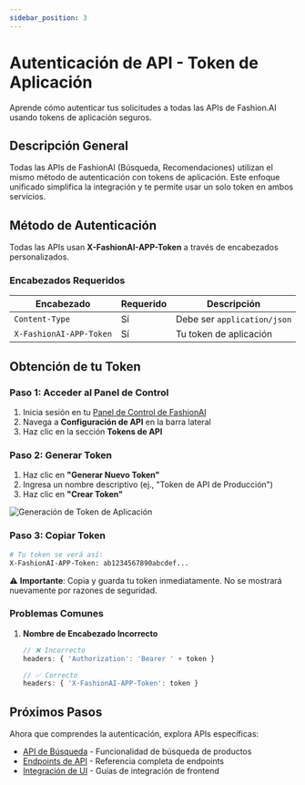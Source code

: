 ```yaml
---
sidebar_position: 3
---
```


# Autenticación de API - Token de Aplicación

Aprende cómo autenticar tus solicitudes a todas las APIs de Fashion.AI usando tokens de aplicación seguros.

## Descripción General

Todas las APIs de FashionAI (Búsqueda, Recomendaciones) utilizan el mismo método de autenticación con tokens de aplicación. Este enfoque unificado simplifica la integración y te permite usar un solo token en ambos servicios.

## Método de Autenticación

Todas las APIs usan **X-FashionAI-APP-Token** a través de encabezados personalizados.

### Encabezados Requeridos

| Encabezado | Requerido | Descripción |
|--------|----------|-------------|
| `Content-Type` | Sí | Debe ser `application/json` |
| `X-FashionAI-APP-Token` | Sí | Tu token de aplicación |

## Obtención de tu Token

### Paso 1: Acceder al Panel de Control

1. Inicia sesión en tu [Panel de Control de FashionAI](https://dashboard.fashionaiale.com)
2. Navega a **Configuración de API** en la barra lateral
3. Haz clic en la sección **Tokens de API**

### Paso 2: Generar Token

1. Haz clic en **"Generar Nuevo Token"**
2. Ingresa un nombre descriptivo (ej., "Token de API de Producción")
4. Haz clic en **"Crear Token"**

![Generación de Token de Aplicación](/img/app-token.png)

### Paso 3: Copiar Token

```bash
# Tu token se verá así:
X-FashionAI-APP-Token: ab1234567890abcdef...
```

⚠️ **Importante**: Copia y guarda tu token inmediatamente. No se mostrará nuevamente por razones de seguridad.

### Problemas Comunes

1. **Nombre de Encabezado Incorrecto**
   ```javascript
   // ❌ Incorrecto
   headers: { 'Authorization': 'Bearer ' + token }

   // ✅ Correcto
   headers: { 'X-FashionAI-APP-Token': token }
   ```

## Próximos Pasos

Ahora que comprendes la autenticación, explora APIs específicas:

- [API de Búsqueda](../recommendations-search/search/overview) - Funcionalidad de búsqueda de productos
- [Endpoints de API](../recommendations-search/api-endpoints) - Referencia completa de endpoints
- [Integración de UI](./ui-integration) - Guías de integración de frontend
